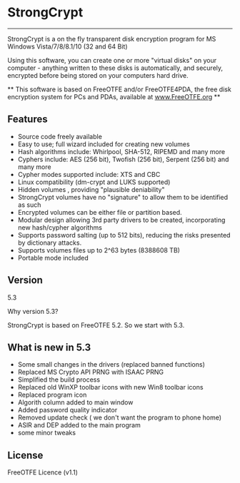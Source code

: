 StrongCrypt
===========
----

StrongCrypt is a on the fly transparent disk encryption program for MS Windows Vista/7/8/8.1/10 (32 and 64 Bit)

Using this software, you can create one or more "virtual disks" on your computer - anything written to these disks is automatically, and securely, encrypted before being stored on your computers hard drive.

** This software is based on FreeOTFE and/or FreeOTFE4PDA, the free disk encryption system for PCs and PDAs, available at www.FreeOTFE.org **

Features
--

  - Source code freely available
  - Easy to use; full wizard included for creating new volumes
  - Hash algorithms include: Whirlpool, SHA-512, RIPEMD and many more
  - Cyphers include: AES (256 bit), Twofish (256 bit), Serpent (256 bit) and many more
  - Cypher modes supported include: XTS and CBC
  - Linux compatibility (dm-crypt and LUKS supported)
  - Hidden volumes , providing "plausible deniability"
  - StrongCrypt volumes have no "signature" to allow them to be identified as such
  - Encrypted volumes can be either file or partition based.
  - Modular design allowing 3rd party drivers to be created, incorporating new hash/cypher algorithms
  - Supports password salting (up to 512 bits), reducing the risks presented by dictionary attacks.
  - Supports volumes files up to 2^63 bytes (8388608 TB)
  - Portable mode included

Version
--
5.3

Why version 5.3?

StrongCrypt is based on FreeOTFE 5.2. So we start with 5.3.

What is new in 5.3
--
  - Some small changes in the drivers (replaced banned functions)
  - Replaced MS Crypto API PRNG with ISAAC PRNG
  - Simplified the build process
  - Replaced old WinXP toolbar icons with new Win8 toolbar icons
  - Replaced program icon
  - Algorith column added to main window
  - Added password quality indicator
  - Removed update check ( we don't want the program to phone home)
  - ASlR and DEP added to the main program
  - some minor tweaks

License
--
FreeOTFE Licence (v1.1)
